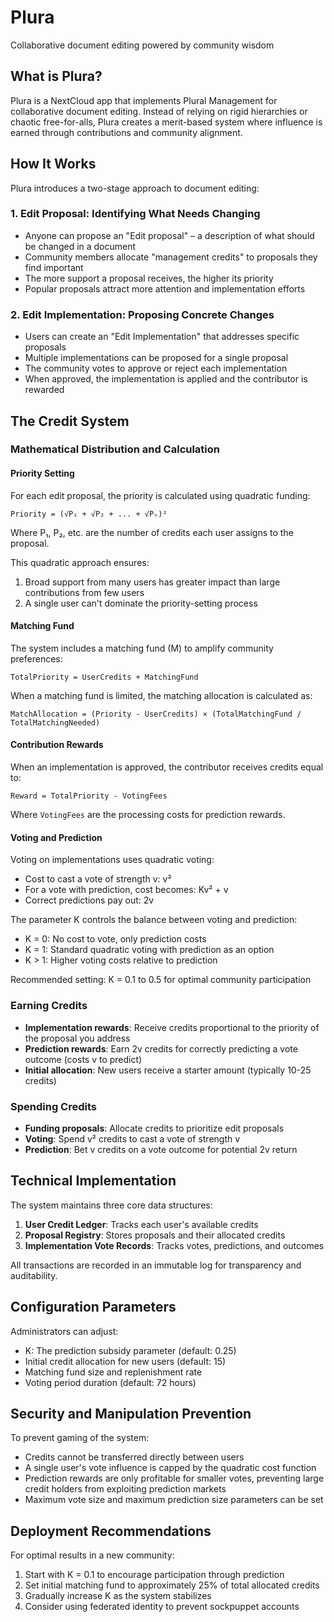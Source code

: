 # Plura  
Collaborative document editing powered by community wisdom


## What is Plura?
Plura is a NextCloud app that implements Plural Management for collaborative document editing. Instead of relying on rigid hierarchies or chaotic free-for-alls, Plura creates a merit-based system where influence is earned through contributions and community alignment.

## How It Works
Plura introduces a two-stage approach to document editing:

### 1. Edit Proposal: Identifying What Needs Changing
- Anyone can propose an "Edit proposal" – a description of what should be changed in a document
- Community members allocate "management credits" to proposals they find important
- The more support a proposal receives, the higher its priority
- Popular proposals attract more attention and implementation efforts

### 2. Edit Implementation: Proposing Concrete Changes
- Users can create an "Edit Implementation" that addresses specific proposals
- Multiple implementations can be proposed for a single proposal
- The community votes to approve or reject each implementation
- When approved, the implementation is applied and the contributor is rewarded

## The Credit System

### Mathematical Distribution and Calculation

#### Priority Setting
For each edit proposal, the priority is calculated using quadratic funding:

```
Priority = (√P₁ + √P₂ + ... + √Pₙ)²
```

Where P₁, P₂, etc. are the number of credits each user assigns to the proposal.

This quadratic approach ensures:
1. Broad support from many users has greater impact than large contributions from few users
2. A single user can't dominate the priority-setting process

#### Matching Fund
The system includes a matching fund (M) to amplify community preferences:
```
TotalPriority = UserCredits + MatchingFund
```

When a matching fund is limited, the matching allocation is calculated as:
```
MatchAllocation = (Priority - UserCredits) × (TotalMatchingFund / TotalMatchingNeeded)
```

#### Contribution Rewards
When an implementation is approved, the contributor receives credits equal to:
```
Reward = TotalPriority - VotingFees
```

Where `VotingFees` are the processing costs for prediction rewards.

#### Voting and Prediction
Voting on implementations uses quadratic voting:
- Cost to cast a vote of strength v: v²
- For a vote with prediction, cost becomes: Kv² + v
- Correct predictions pay out: 2v

The parameter K controls the balance between voting and prediction:
- K = 0: No cost to vote, only prediction costs
- K = 1: Standard quadratic voting with prediction as an option
- K > 1: Higher voting costs relative to prediction

Recommended setting: K = 0.1 to 0.5 for optimal community participation

### Earning Credits
- **Implementation rewards**: Receive credits proportional to the priority of the proposal you address
- **Prediction rewards**: Earn 2v credits for correctly predicting a vote outcome (costs v to predict)
- **Initial allocation**: New users receive a starter amount (typically 10-25 credits)

### Spending Credits
- **Funding proposals**: Allocate credits to prioritize edit proposals
- **Voting**: Spend v² credits to cast a vote of strength v
- **Prediction**: Bet v credits on a vote outcome for potential 2v return

## Technical Implementation

The system maintains three core data structures:
1. **User Credit Ledger**: Tracks each user's available credits
2. **Proposal Registry**: Stores proposals and their allocated credits
3. **Implementation Vote Records**: Tracks votes, predictions, and outcomes

All transactions are recorded in an immutable log for transparency and auditability.

## Configuration Parameters

Administrators can adjust:
- K: The prediction subsidy parameter (default: 0.25)
- Initial credit allocation for new users (default: 15)
- Matching fund size and replenishment rate
- Voting period duration (default: 72 hours)

## Security and Manipulation Prevention

To prevent gaming of the system:
- Credits cannot be transferred directly between users
- A single user's vote influence is capped by the quadratic cost function
- Prediction rewards are only profitable for smaller votes, preventing large credit holders from exploiting prediction markets
- Maximum vote size and maximum prediction size parameters can be set

## Deployment Recommendations

For optimal results in a new community:
1. Start with K = 0.1 to encourage participation through prediction
2. Set initial matching fund to approximately 25% of total allocated credits
3. Gradually increase K as the system stabilizes
4. Consider using federated identity to prevent sockpuppet accounts
